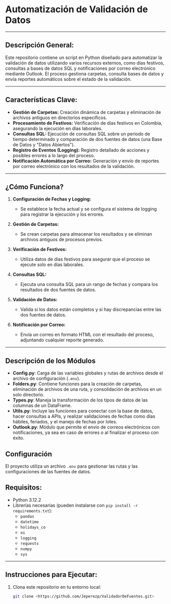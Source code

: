 # **Automatización de Validación de Datos**

---

## **Descripción General:**

Este repositorio contiene un script en Python diseñado para automatizar la validación de datos utilizando varios recursos externos, como días festivos, consultas a bases de datos SQL y notificaciones por correo electrónico mediante Outlook. El proceso gestiona carpetas, consulta bases de datos y envía reportes automáticos sobre el estado de la validación.

---

## **Características Clave:**

- **Gestión de Carpetas:** Creación dinámica de carpetas y eliminación de archivos antiguos en directorios específicos.
- **Procesamiento de Festivos:** Verificación de días festivos en Colombia, asegurando la ejecución en días laborales.
- **Consultas SQL:** Ejecución de consultas SQL sobre un periodo de tiempo determinado y comparación de dos fuentes de datos (una Base de Datos y "Datos Abiertos").
- **Registro de Eventos (Logging):** Registro detallado de acciones y posibles errores a lo largo del proceso.
- **Notificación Automática por Correo:** Generación y envío de reportes por correo electrónico con los resultados de la validación.

---

## **¿Cómo Funciona?**

1. **Configuración de Fechas y Logging:**
   - Se establece la fecha actual y se configura el sistema de logging para registrar la ejecución y los errores.

2. **Gestión de Carpetas:**
   - Se crean carpetas para almacenar los resultados y se eliminan archivos antiguos de procesos previos.

3. **Verificación de Festivos:**
   - Utiliza datos de días festivos para asegurar que el proceso se ejecute solo en días laborales.

4. **Consultas SQL:**
   - Ejecuta una consulta SQL para un rango de fechas y compara los resultados de dos fuentes de datos.

5. **Validación de Datos:**
   - Valida si los datos están completos y si hay discrepancias entre las dos fuentes de datos.

6. **Notificación por Correo:**
   - Envía un correo en formato HTML con el resultado del proceso, adjuntando cualquier reporte generado.

---

## Descripción de los Módulos

- **Config.py**: Carga de las variables globales y rutas de archivos desde el archivo de configuración (`.env`).
- **Folders.py**: Contiene funciones para la creación de carpetas, eliminación de archivos de una ruta, y consolidación de archivos en un solo directorio.
- **Types.py**: Maneja la transformación de los tipos de datos de las columnas de un DataFrame.
- **Utils.py**: Incluye las funciones para conectar con la base de datos, hacer consultas a APIs, y realizar validaciones de fechas como días hábiles, feriados, y el manejo de fechas por lotes.
- **Outlook.py**: Módulo que permite el envío de correos electrónicos con notificaciones, ya sea en caso de errores o al finalizar el proceso con éxito.

## Configuración

El proyecto utiliza un archivo `.env` para gestionar las rutas y las configuraciones de las fuentes de datos. 


## **Requisitos:**

- Python 3.12.2
- Librerías necesarias (pueden instalarse con `pip install -r requirements.txt`):
  - `pandas`
  - `datetime`
  - `holidays_co`
  - `os`
  - `logging`
  - `requests`
  - `numpy`
  - `sys`

---

## **Instrucciones para Ejecutar:**

1. Clona este repositorio en tu entorno local:
   ```bash
   git clone <https://github.com/Jeperezp/ValidadorDeFuentes.git>